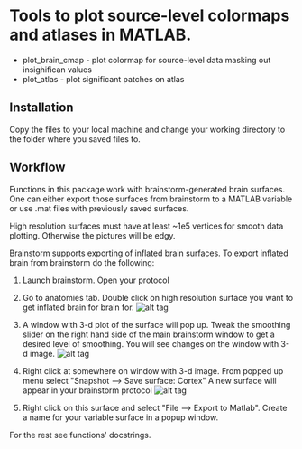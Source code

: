 # Tools to plot source-level colormaps and atlases in MATLAB.

* plot_brain_cmap   - plot colormap for source-level data  masking out insighifican values
* plot_atlas		- plot significant patches on atlas

## Installation

Copy the files to your local machine and change your working directory to the folder where you saved files to.

## Workflow

Functions in this package work with brainstorm-generated brain surfaces.
One can either export those surfaces from brainstorm to a MATLAB variable
or use .mat files with previously saved surfaces.



High resolution surfaces must have at least ~1e5 vertices for smooth data plotting.
Otherwise the  pictures will be edgy.

Brainstorm supports exporting of inflated brain surfaces. To export inflated brain from 
brainstorm do the following:

1. Launch brainstorm. Open your protocol
2. Go to anatomies tab. Double click on high resolution surface you want to get inflated brain for
   brain for.
   ![alt tag](https://cloud.githubusercontent.com/assets/8067672/18413735/d5eda38c-777f-11e6-96e7-7ae92ae070cb.png)

3. A window with 3-d plot of the surface will pop up. Tweak the smoothing slider on the 
   right hand side of the main brainstorm window to get a desired level of smoothing. 
   You will see changes on the window with 3-d image.
   ![alt tag](https://cloud.githubusercontent.com/assets/8067672/18413756/9e071f4c-7780-11e6-8e6f-62c43c1f62ba.png)

4. Right click at somewhere on window with 3-d image. From popped up menu select 
   "Snapshot --> Save surface: Cortex"
   A new surface will appear in your brainstorm protocol
   ![alt tag](https://cloud.githubusercontent.com/assets/8067672/18413765/144793b2-7781-11e6-9ef0-476497f842a4.png)
5. Right click on this surface and select "File --> Export to Matlab". Create a name for your variable surface in a popup window.



For the rest see functions' docstrings.